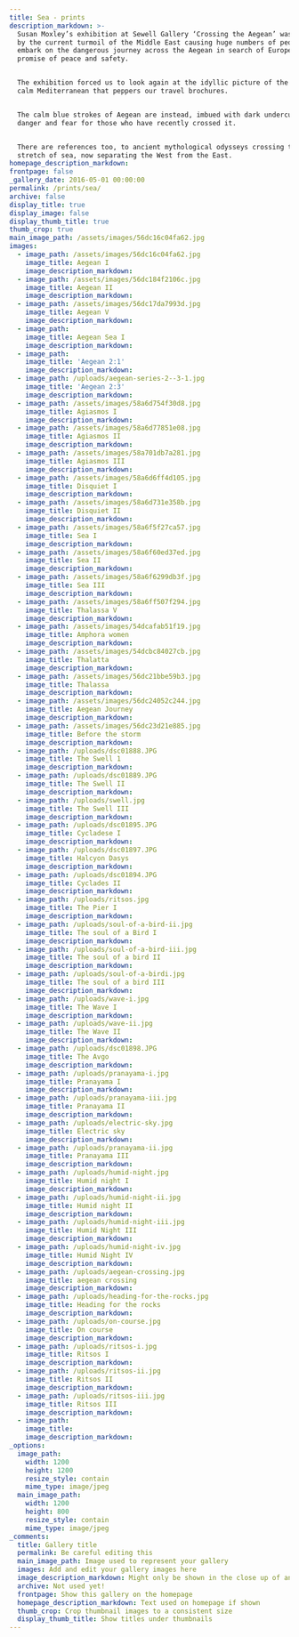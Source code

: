 ```yaml
---
title: Sea - prints
description_markdown: >-
  Susan Moxley’s exhibition at Sewell Gallery ‘Crossing the Aegean’ was inspired
  by the current turmoil of the Middle East causing huge numbers of people to
  embark on the dangerous journey across the Aegean in search of European
  promise of peace and safety.


  The exhibition forced us to look again at the idyllic picture of the peaceful
  calm Mediterranean that peppers our travel brochures.


  The calm blue strokes of Aegean are instead, imbued with dark undercurrents of
  danger and fear for those who have recently crossed it.


  There are references too, to ancient mythological odysseys crossing the same
  stretch of sea, now separating the West from the East.
homepage_description_markdown:
frontpage: false
_gallery_date: 2016-05-01 00:00:00
permalink: /prints/sea/
archive: false
display_title: true
display_image: false
display_thumb_title: true
thumb_crop: true
main_image_path: /assets/images/56dc16c04fa62.jpg
images:
  - image_path: /assets/images/56dc16c04fa62.jpg
    image_title: Aegean I
    image_description_markdown:
  - image_path: /assets/images/56dc184f2106c.jpg
    image_title: Aegean II
    image_description_markdown:
  - image_path: /assets/images/56dc17da7993d.jpg
    image_title: Aegean V
    image_description_markdown:
  - image_path:
    image_title: Aegean Sea I
    image_description_markdown:
  - image_path:
    image_title: 'Aegean 2:1'
    image_description_markdown:
  - image_path: /uploads/aegean-series-2--3-1.jpg
    image_title: 'Aegean 2:3'
    image_description_markdown:
  - image_path: /assets/images/58a6d754f30d8.jpg
    image_title: Agiasmos I
    image_description_markdown:
  - image_path: /assets/images/58a6d77851e08.jpg
    image_title: Agiasmos II
    image_description_markdown:
  - image_path: /assets/images/58a701db7a281.jpg
    image_title: Agiasmos III
    image_description_markdown:
  - image_path: /assets/images/58a6d6ff4d105.jpg
    image_title: Disquiet I
    image_description_markdown:
  - image_path: /assets/images/58a6d731e358b.jpg
    image_title: Disquiet II
    image_description_markdown:
  - image_path: /assets/images/58a6f5f27ca57.jpg
    image_title: Sea I
    image_description_markdown:
  - image_path: /assets/images/58a6f60ed37ed.jpg
    image_title: Sea II
    image_description_markdown:
  - image_path: /assets/images/58a6f6299db3f.jpg
    image_title: Sea III
    image_description_markdown:
  - image_path: /assets/images/58a6ff507f294.jpg
    image_title: Thalassa V
    image_description_markdown:
  - image_path: /assets/images/54dcafab51f19.jpg
    image_title: Amphora women
    image_description_markdown:
  - image_path: /assets/images/54dcbc84027cb.jpg
    image_title: Thalatta
    image_description_markdown:
  - image_path: /assets/images/56dc21bbe59b3.jpg
    image_title: Thalassa
    image_description_markdown:
  - image_path: /assets/images/56dc24052c244.jpg
    image_title: Aegean Journey
    image_description_markdown:
  - image_path: /assets/images/56dc23d21e885.jpg
    image_title: Before the storm
    image_description_markdown:
  - image_path: /uploads/dsc01888.JPG
    image_title: The Swell 1
    image_description_markdown:
  - image_path: /uploads/dsc01889.JPG
    image_title: The Swell II
    image_description_markdown:
  - image_path: /uploads/swell.jpg
    image_title: The Swell III
    image_description_markdown:
  - image_path: /uploads/dsc01895.JPG
    image_title: Cycladese I
    image_description_markdown:
  - image_path: /uploads/dsc01897.JPG
    image_title: Halcyon Dasys
    image_description_markdown:
  - image_path: /uploads/dsc01894.JPG
    image_title: Cyclades II
    image_description_markdown:
  - image_path: /uploads/ritsos.jpg
    image_title: The Pier I
    image_description_markdown:
  - image_path: /uploads/soul-of-a-bird-ii.jpg
    image_title: The soul of a Bird I
    image_description_markdown:
  - image_path: /uploads/soul-of-a-bird-iii.jpg
    image_title: The soul of a bird II
    image_description_markdown:
  - image_path: /uploads/soul-of-a-birdi.jpg
    image_title: The soul of a bird III
    image_description_markdown:
  - image_path: /uploads/wave-i.jpg
    image_title: The Wave I
    image_description_markdown:
  - image_path: /uploads/wave-ii.jpg
    image_title: The Wave II
    image_description_markdown:
  - image_path: /uploads/dsc01898.JPG
    image_title: The Avgo
    image_description_markdown:
  - image_path: /uploads/pranayama-i.jpg
    image_title: Pranayama I
    image_description_markdown:
  - image_path: /uploads/pranayama-iii.jpg
    image_title: Pranayama II
    image_description_markdown:
  - image_path: /uploads/electric-sky.jpg
    image_title: Electric sky
    image_description_markdown:
  - image_path: /uploads/pranayama-ii.jpg
    image_title: Pranayama III
    image_description_markdown:
  - image_path: /uploads/humid-night.jpg
    image_title: Humid night I
    image_description_markdown:
  - image_path: /uploads/humid-night-ii.jpg
    image_title: Humid night II
    image_description_markdown:
  - image_path: /uploads/humid-night-iii.jpg
    image_title: Humid Night III
    image_description_markdown:
  - image_path: /uploads/humid-night-iv.jpg
    image_title: Humid Night IV
    image_description_markdown:
  - image_path: /uploads/aegean-crossing.jpg
    image_title: aegean crossing
    image_description_markdown:
  - image_path: /uploads/heading-for-the-rocks.jpg
    image_title: Heading for the rocks
    image_description_markdown:
  - image_path: /uploads/on-course.jpg
    image_title: On course
    image_description_markdown:
  - image_path: /uploads/ritsos-i.jpg
    image_title: Ritsos I
    image_description_markdown:
  - image_path: /uploads/ritsos-ii.jpg
    image_title: Ritsos II
    image_description_markdown:
  - image_path: /uploads/ritsos-iii.jpg
    image_title: Ritsos III
    image_description_markdown:
  - image_path:
    image_title:
    image_description_markdown:
_options:
  image_path:
    width: 1200
    height: 1200
    resize_style: contain
    mime_type: image/jpeg
  main_image_path:
    width: 1200
    height: 800
    resize_style: contain
    mime_type: image/jpeg
_comments:
  title: Gallery title
  permalink: Be careful editing this
  main_image_path: Image used to represent your gallery
  images: Add and edit your gallery images here
  image_description_markdown: Might only be shown in the close up of an image
  archive: Not used yet!
  frontpage: Show this gallery on the homepage
  homepage_description_markdown: Text used on homepage if shown
  thumb_crop: Crop thumbnail images to a consistent size
  display_thumb_title: Show titles under thumbnails
---
```


